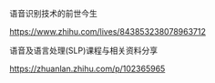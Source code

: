 



语音识别技术的前世今生

https://www.zhihu.com/lives/843853238078963712



语音及语言处理(SLP)课程与相关资料分享

https://zhuanlan.zhihu.com/p/102365965

























